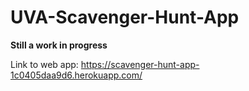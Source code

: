 # UVA-Scavenger-Hunt-App
**Still a work in progress**

Link to web app: https://scavenger-hunt-app-1c0405daa9d6.herokuapp.com/
